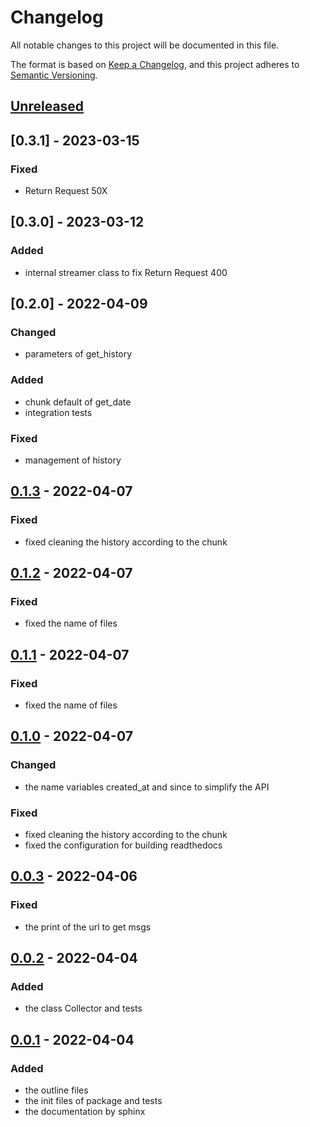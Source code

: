 # Changelog

All notable changes to this project will be documented in this file.

The format is based on [Keep a Changelog](https://keepachangelog.com/en/1.0.0/),
and this project adheres to [Semantic Versioning](https://semver.org/spec/v2.0.0.html).

## [Unreleased]

## [0.3.1] - 2023-03-15

### Fixed
- Return Request 50X

## [0.3.0] - 2023-03-12

### Added
- internal streamer class to fix Return Request 400

## [0.2.0] - 2022-04-09

### Changed
- parameters of get_history

### Added
- chunk default of get_date
- integration tests

### Fixed
- management of history

## [0.1.3] - 2022-04-07

### Fixed
- fixed cleaning the history according to the chunk

## [0.1.2] - 2022-04-07

### Fixed
- fixed the name of files

## [0.1.1] - 2022-04-07

### Fixed
- fixed the name of files

## [0.1.0] - 2022-04-07

### Changed
- the name variables created_at and since to simplify the API

### Fixed
- fixed cleaning the history according to the chunk
- fixed the configuration for building readthedocs

## [0.0.3] - 2022-04-06

### Fixed
- the print of the url to get msgs

## [0.0.2] - 2022-04-04

### Added
- the class Collector and tests

## [0.0.1] - 2022-04-04

### Added
- the outline files
- the init files of package and tests
- the documentation by sphinx

[Unreleased]: https://github.com/bilardi/aws-saving/compare/v0.1.3...HEAD
[0.1.3]: https://github.com/bilardi/aws-saving/releases/tag/v0.1.2...v0.1.3
[0.1.2]: https://github.com/bilardi/aws-saving/releases/tag/v0.1.1...v0.1.2
[0.1.1]: https://github.com/bilardi/aws-saving/releases/tag/v0.1.0...v0.1.1
[0.1.0]: https://github.com/bilardi/aws-saving/releases/tag/v0.0.3...v0.1.0
[0.0.3]: https://github.com/bilardi/aws-saving/releases/tag/v0.0.2...v0.0.3
[0.0.2]: https://github.com/bilardi/aws-saving/releases/tag/v0.0.1...v0.0.2
[0.0.1]: https://github.com/bilardi/aws-saving/releases/tag/v0.0.1
